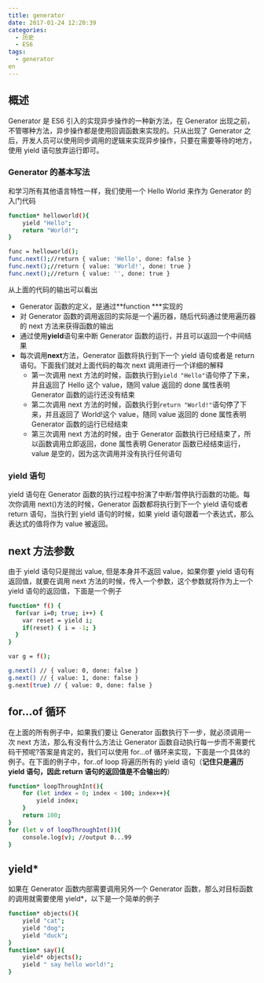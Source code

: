 ```yaml
---
title: generator
date: 2017-01-24 12:20:39
categories:
  - 历史
  - ES6
tags:
  - generator
en
---
```


## 概述

Generator 是 ES6 引入的实现异步操作的一种新方法，在 Generator 出现之前，不管哪种方法，异步操作都是使用回调函数来实现的。只从出现了 Generator 之后，开发人员可以使用同步调用的逻辑来实现异步操作，只要在需要等待的地方，使用 yield 语句放弃运行即可。

### Generator 的基本写法

和学习所有其他语言特性一样，我们使用一个 Hello World 来作为 Generator 的入门代码

```bash
function* helloworld(){
    yield "Hello";
    return "World!";
}

func = helloworld();
func.next();//return { value: 'Hello', done: false }
func.next();//return { value: 'World!', done: true }
func.next();//return { value: '', done: true }
```

从上面的代码的输出可以看出

- Generator 函数的定义，是通过**function \***实现的
- 对 Generator 函数的调用返回的实际是一个遍历器，随后代码通过使用遍历器的 next 方法来获得函数的输出
- 通过使用**yield**语句来中断 Generator 函数的运行，并且可以返回一个中间结果
- 每次调用**next**方法，Generator 函数将执行到下一个 yield 语句或者是 return 语句。下面我们就对上面代码的每次 next 调用进行一个详细的解释
  - 第一次调用 next 方法的时候，函数执行到`yield "Hello"`语句停了下来，并且返回了 Hello 这个 value，随同 value 返回的 done 属性表明 Generator 函数的运行还没有结束
  - 第二次调用 next 方法的时候，函数执行到`return "World!"`语句停了下来，并且返回了 World!这个 value，随同 value 返回的 done 属性表明 Generator 函数的运行已经结束
  - 第三次调用 next 方法的时候，由于 Generator 函数执行已经结束了，所以函数调用立即返回，done 属性表明 Generator 函数已经结束运行，value 是空的，因为这次调用并没有执行任何语句

### yield 语句

yield 语句在 Generator 函数的执行过程中扮演了中断/暂停执行函数的功能。每次你调用 next()方法的时候，Generator 函数都将执行到下一个 yield 语句或者 return 语句，当执行到 yield 语句的时候，如果 yield 语句跟着一个表达式，那么表达式的值将作为 value 被返回。

## next 方法参数

由于 yield 语句只是抛出 value, 但是本身并不返回 value，如果你要 yield 语句有返回值，就要在调用 next 方法的时候，传入一个参数，这个参数就将作为上一个 yield 语句的返回值，下面是一个例子

```bash
function* f() {
  for(var i=0; true; i++) {
    var reset = yield i;
    if(reset) { i = -1; }
  }
}

var g = f();

g.next() // { value: 0, done: false }
g.next() // { value: 1, done: false }
g.next(true) // { value: 0, done: false }
```

## for...of 循环

在上面的所有例子中，如果我们要让 Generator 函数执行下一步，就必须调用一次 next 方法，那么有没有什么方法让 Generator 函数自动执行每一步而不需要代码干预呢?答案是肯定的，我们可以使用 for...of 循环来实现，下面是一个具体的例子。在下面的例子中，for..of loop 将遍历所有的 yield 语句（**记住只是遍历 yield 语句，因此 return 语句的返回值是不会输出的**）

```bash
function* loopThroughInt(){
    for (let index = 0; index < 100; index++){
        yield index;
    }
	return 100;
}
for (let v of loopThroughInt()){
    console.log(v); //output 0...99
}
```

## yield\*

如果在 Generator 函数内部需要调用另外一个 Generator 函数，那么对目标函数的调用就需要使用 yield\*，以下是一个简单的例子

```bash
function* objects(){
    yield "cat";
    yield "dog";
    yield "duck";
}
function* say(){
    yield* objects();
    yield " say hello world!";
}
```
